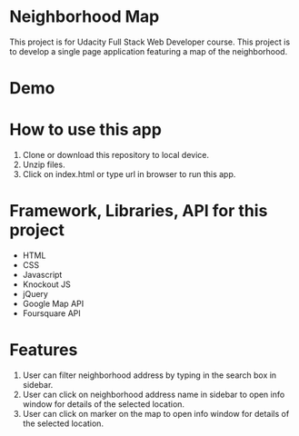 # Neighborhood Map
This project is for Udacity Full Stack Web Developer course. This project is to develop a single page application featuring a map of the neighborhood. 

# Demo

# How to use this app
1. Clone or download this repository to local device.
2. Unzip files.
3. Click on index.html or type url in browser to run this app.

# Framework, Libraries, API for this project
- HTML
- CSS
- Javascript
- Knockout JS
- jQuery
- Google Map API
- Foursquare API

# Features
1. User can filter neighborhood address by typing in the search box in sidebar.
2. User can click on neighborhood address name in sidebar to open info window for details of the selected location.
3. User can click on marker on the map to open info window for details of the selected location.

